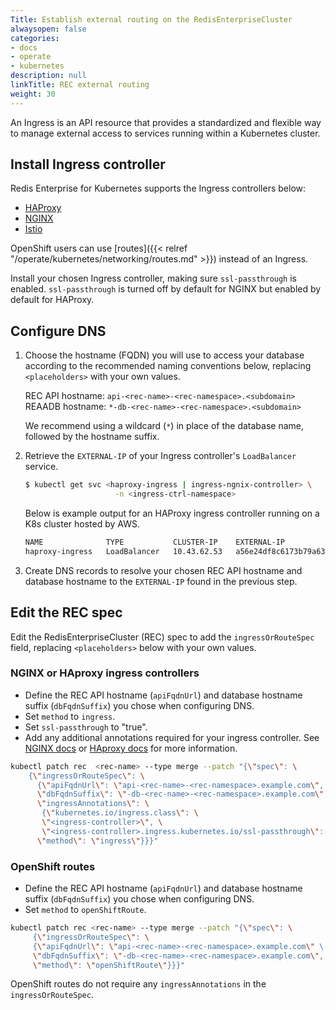 ```yaml
---
Title: Establish external routing on the RedisEnterpriseCluster
alwaysopen: false
categories:
- docs
- operate
- kubernetes
description: null
linkTitle: REC external routing
weight: 30
---
```

An Ingress is an API resource that provides a standardized and flexible way to manage external access to services running within a Kubernetes cluster.

## Install Ingress controller

Redis Enterprise for Kubernetes supports the Ingress controllers below:
* [HAProxy](https://haproxy-ingress.github.io/)
* [NGINX](https://kubernetes.github.io/Ingress-nginx/)
* [Istio](https://istio.io/latest/docs/setup/getting-started/)

OpenShift users can use [routes]({{< relref "/operate/kubernetes/networking/routes.md" >}}) instead of an Ingress.

Install your chosen Ingress controller, making sure `ssl-passthrough` is enabled. `ssl-passthrough` is turned off by default for NGINX but enabled by default for HAProxy.

## Configure DNS

1. Choose the hostname (FQDN) you will use to access your database according to the recommended naming conventions below, replacing `<placeholders>` with your own values.

     REC API hostname: `api-<rec-name>-<rec-namespace>.<subdomain>`
     REAADB hostname: `*-db-<rec-name>-<rec-namespace>.<subdomain>`
     
     We recommend using a wildcard (`*`) in place of the database name, followed by the hostname suffix.

1. Retrieve the `EXTERNAL-IP` of your Ingress controller's `LoadBalancer` service.

     ``` sh
     $ kubectl get svc <haproxy-ingress | ingress-ngnix-controller> \
                         -n <ingress-ctrl-namespace>
     ```

     Below is example output for an HAProxy ingress controller running on a K8s cluster hosted by AWS.  

     ``` sh
     NAME              TYPE           CLUSTER-IP    EXTERNAL-IP                                                              PORT(S)                      AGE   
     haproxy-ingress   LoadBalancer   10.43.62.53   a56e24df8c6173b79a63d5da54fd9cff-676486416.us-east-1.elb.amazonaws.com   80:30610/TCP,443:31597/TCP   21m
     ```

1. Create DNS records to resolve your chosen REC API hostname and database hostname to the `EXTERNAL-IP` found in the previous step.

## Edit the REC spec

Edit the RedisEnterpriseCluster (REC) spec to add the `ingressOrRouteSpec` field, replacing `<placeholders>` below with your own values.

### NGINX or HAproxy ingress controllers

* Define the REC API hostname (`apiFqdnUrl`) and database hostname suffix (`dbFqdnSuffix`) you chose when configuring DNS.
* Set `method` to `ingress`.
* Set `ssl-passthrough` to "true".
* Add any additional annotations required for your ingress controller. See [NGINX docs](https://docs.nginx.com/nginx-ingress-controller/configuration/ingress-resources/advanced-configuration-with-annotations/) or [HAproxy docs](https://www.haproxy.com/documentation/kubernetes/latest/community/configuration-reference/ingress/) for more information.

```sh
kubectl patch rec  <rec-name> --type merge --patch "{\"spec\": \
    {\"ingressOrRouteSpec\": \
      {\"apiFqdnUrl\": \"api-<rec-name>-<rec-namespace>.example.com\", \
      \"dbFqdnSuffix\": \"-db-<rec-name>-<rec-namespace>.example.com\", \
      \"ingressAnnotations\": \
       {\"kubernetes.io/ingress.class\": \
       \"<ingress-controller>\", \
       \"<ingress-controller>.ingress.kubernetes.io/ssl-passthrough\": \ \"true\"}, \
      \"method\": \"ingress\"}}}"
```

### OpenShift routes

* Define the REC API hostname (`apiFqdnUrl`) and database hostname suffix (`dbFqdnSuffix`) you chose when configuring DNS.
* Set `method` to `openShiftRoute`.

```sh
kubectl patch rec <rec-name> --type merge --patch "{\"spec\": \
     {\"ingressOrRouteSpec\": \
     {\"apiFqdnUrl\": \"api-<rec-name>-<rec-namespace>.example.com\" \ 
     \"dbFqdnSuffix\": \"-db-<rec-name>-<rec-namespace>.example.com\", \
     \"method\": \"openShiftRoute\"}}}"
```

OpenShift routes do not require any `ingressAnnotations` in the `ingressOrRouteSpec`.